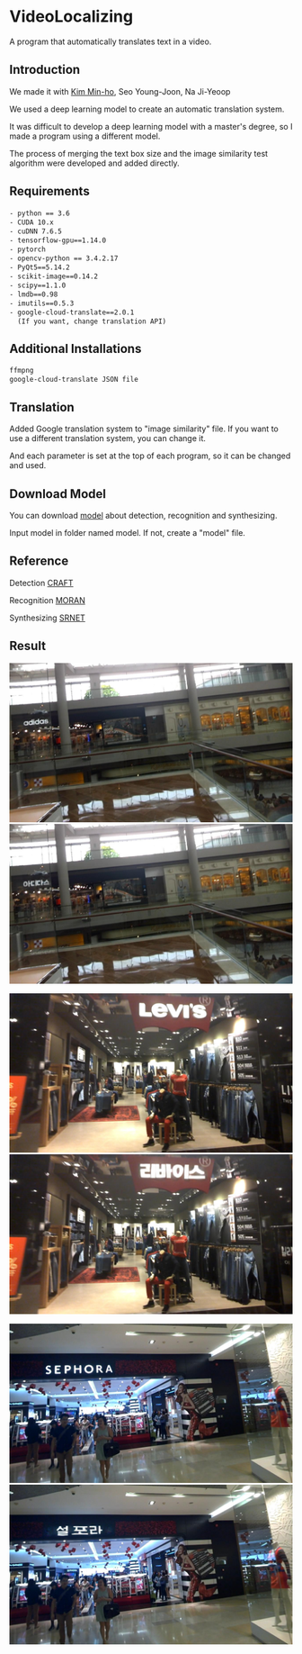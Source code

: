 # VideoLocalizing
A program that automatically translates text in a video.

## Introduction
We made it with [Kim Min-ho](https://github.com/JadeBright), Seo Young-Joon, Na Ji-Yeoop

We used a deep learning model to create an automatic translation system.

It was difficult to develop a deep learning model with a master's degree, so I made a program using a different model.

The process of merging the text box size and the image similarity test algorithm were developed and added directly.

## Requirements
```
- python == 3.6
- CUDA 10.x
- cuDNN 7.6.5
- tensorflow-gpu==1.14.0
- pytorch
- opencv-python == 3.4.2.17
- PyQt5==5.14.2
- scikit-image==0.14.2
- scipy==1.1.0
- lmdb==0.98
- imutils==0.5.3
- google-cloud-translate==2.0.1
  (If you want, change translation API)
```

## Additional Installations
```
ffmpng
google-cloud-translate JSON file

```

## Translation
Added Google translation system to "image similarity" file. If you want to use a different translation system, you can change it.

And each parameter is set at the top of each program, so it can be changed and used.

## Download Model
You can download [model](https://drive.google.com/drive/folders/1GULPGHU9DUq-HH5kVK2a6hcxmigddstV?usp=sharing) about detection, recognition and synthesizing.

Input model in folder named model. If not, create a "model" file.

## Reference
Detection [CRAFT](https://github.com/clovaai/CRAFT-pytorch)

Recognition [MORAN](https://github.com/Canjie-Luo/MORAN_v2)

Synthesizing [SRNET](https://github.com/youdao-ai/SRNet)



## Result
![image](https://github.com/SmiteFLame/VideoLocalizing/blob/master/img/image/clip_1.png)
![image](https://github.com/SmiteFLame/VideoLocalizing/blob/master/img/mod/clip_1.png)

![image](https://github.com/SmiteFLame/VideoLocalizing/blob/master/img/image/clip_2.png)
![image](https://github.com/SmiteFLame/VideoLocalizing/blob/master/img/mod/clip_2.png)

![image](https://github.com/SmiteFLame/VideoLocalizing/blob/master/img/image/clip_3.png)
![image](https://github.com/SmiteFLame/VideoLocalizing/blob/master/img/mod/clip_3.png)
